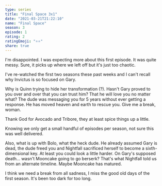 ```yaml
---
type: series
title: "Final Space 3x1"
date: "2021-03-21T21:22:10"
name: "Final Space"
season: 3
episode: 1
rating: 2
ratingEmoji: "⭐️⭐️"
share: true
---
```


I'm disappointed. I was expecting more about this first episode. It was quite messy. Sure, it picks up where we left off but it's just too chaotic.

I've re-watched the first two seasons these past weeks and I can't recall why Invictus is so focused on Gary.

Why is Quinn trying to hide her transformation (?). Hasn't Gary proved to you over and over that you can trust him? That he will love you no matter what? The dude was messaging you for 5 years without ever getting a response. He has moved heaven and earth to rescue you. Give me a break, woman.

Thank God for Avocado and Tribore, they at least spice things up a little.

Knowing we only get a small handful of episodes per season, not sure this was well delivered.

Also, what is up with Bolo, what the heck dude. He already assumed Gary is dead, the dude freed you and Nightfall sacrificed herself to become a sixth-dimensional key. At least you could look a little harder.
On Gary's supposed death... wasn't Mooncake going to go berserk? That's what Nightfall told us from an alternate timeline. Maybe Mooncake has matured.

I think we need a break from all sadness, I miss the good old days of the first season. It's been too dark for too long.
